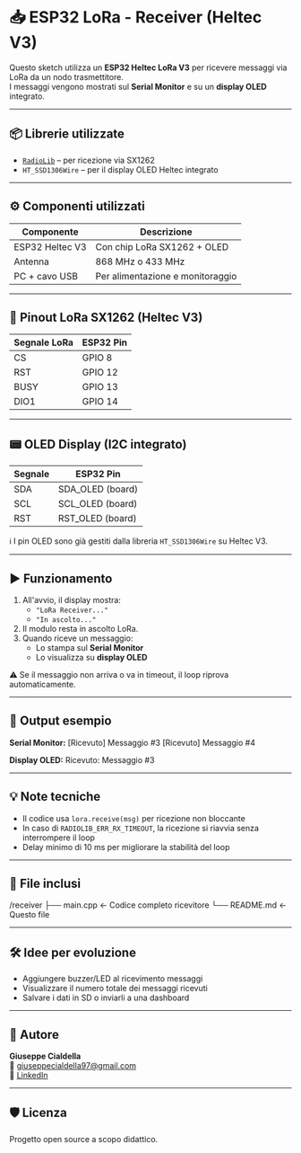 # 📥 ESP32 LoRa - Receiver (Heltec V3)

Questo sketch utilizza un **ESP32 Heltec LoRa V3** per ricevere messaggi via LoRa da un nodo trasmettitore.  
I messaggi vengono mostrati sul **Serial Monitor** e su un **display OLED** integrato.

---

## 📦 Librerie utilizzate

- [`RadioLib`](https://github.com/jgromes/RadioLib) – per ricezione via SX1262
- `HT_SSD1306Wire` – per il display OLED Heltec integrato

---

## ⚙️ Componenti utilizzati

| Componente        | Descrizione                      |
|-------------------|----------------------------------|
| ESP32 Heltec V3   | Con chip LoRa SX1262 + OLED      |
| Antenna           | 868 MHz o 433 MHz                |
| PC + cavo USB     | Per alimentazione e monitoraggio |

---

## 🔌 Pinout LoRa SX1262 (Heltec V3)

| Segnale LoRa | ESP32 Pin |
|--------------|-----------|
| CS           | GPIO 8    |
| RST          | GPIO 12   |
| BUSY         | GPIO 13   |
| DIO1         | GPIO 14   |

---

## 📟 OLED Display (I2C integrato)

| Segnale | ESP32 Pin         |
|---------|-------------------|
| SDA     | SDA_OLED (board)  |
| SCL     | SCL_OLED (board)  |
| RST     | RST_OLED (board)  |

ℹ️ I pin OLED sono già gestiti dalla libreria `HT_SSD1306Wire` su Heltec V3.

---

## ▶️ Funzionamento

1. All'avvio, il display mostra:
   - `"LoRa Receiver..."`  
   - `"In ascolto..."`
2. Il modulo resta in ascolto LoRa.
3. Quando riceve un messaggio:
   - Lo stampa sul **Serial Monitor**
   - Lo visualizza su **display OLED**

⚠️ Se il messaggio non arriva o va in timeout, il loop riprova automaticamente.

---

## 🧪 Output esempio

**Serial Monitor:**
   [Ricevuto] Messaggio #3
   [Ricevuto] Messaggio #4

**Display OLED:**
  Ricevuto:
  Messaggio #3

---

## 💡 Note tecniche

- Il codice usa `lora.receive(msg)` per ricezione non bloccante
- In caso di `RADIOLIB_ERR_RX_TIMEOUT`, la ricezione si riavvia senza interrompere il loop
- Delay minimo di 10 ms per migliorare la stabilità del loop

---

## 📁 File inclusi
/receiver
├── main.cpp ← Codice completo ricevitore
└── README.md ← Questo file

---

## 🛠️ Idee per evoluzione

- Aggiungere buzzer/LED al ricevimento messaggi
- Visualizzare il numero totale dei messaggi ricevuti
- Salvare i dati in SD o inviarli a una dashboard

---

## 👤 Autore

**Giuseppe Cialdella**  
📧 giuseppecialdella97@gmail.com  
🔗 [LinkedIn](https://www.linkedin.com/in/giuseppe-cialdella-2b582a295)

---

## 🛡️ Licenza

Progetto open source a scopo didattico.

